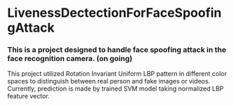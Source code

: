 # LivenessDectectionForFaceSpoofingAttack

### This is a project designed to handle face spoofing attack in the face recognition camera. (on going)

This project utilized Rotation Invariant Uniform LBP pattern in different color spaces to distinguish between real person and fake images or videos. Currently, prediction is made by trained SVM model taking normalized LBP feature vector. 
